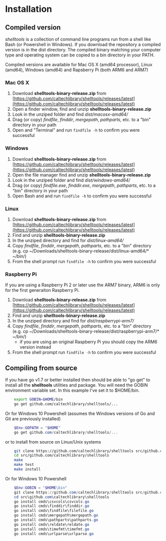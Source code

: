 
# Installation

## Compiled version

*shelltools* is a collection of command line programs run from a shell like Bash (or Powershell in Windows). If you download the repository a compiled version is in the dist directory. The compiled binary matching your computer type and operating system can be copied to a bin directory in your PATH.

Compiled versions are available for Mac OS X (amd64 processor), Linux (amd64), Windows (amd64) and Rapsberry Pi (both ARM6 and ARM7)

### Mac OS X

1. Download **shelltools-binary-release.zip** from [https://github.com/caltechlibrary/shelltools/releases/latest](https://github.com/caltechlibrary/shelltools/releases/latest)
2. Open a finder window, find and unzip **shelltools-binary-release.zip**
3. Look in the unziped folder and find *dist/macosx-amd64/*
4. Drag (or copy) *findfile*, *finddir*, *mergepath*, *pathparts*, etc. to a "bin" directory in your path
5. Open and "Terminal" and run `findfile -h` to confirm you were successful

### Windows

1. Download **shelltools-binary-release.zip** from [https://github.com/caltechlibrary/shelltools/releases/latest](https://github.com/caltechlibrary/shelltools/releases/latest)
2. Open the file manager find and unzip **shelltools-binary-release.zip**
3. Look in the unziped folder and find *dist/windows-amd64/*
4. Drag (or copy) *findfile.exe*, *finddir.exe*, *mergepath*, *pathparts*, etc. to a "bin" directory in your path
5. Open Bash and and run `findfile -h` to confirm you were successful

### Linux

1. Download **shelltools-binary-release.zip** from [https://github.com/caltechlibrary/shelltools/releases/latest](https://github.com/caltechlibrary/shelltools/releases/latest)
2. Find and unzip **shelltools-binary-release.zip**
3. In the unziped directory and find for *dist/linux-amd64/*
4. Copy *findfile*, *finddir*, *mergepath*, *pathparts*, etc. to a "bin" directory (e.g. cp ~/Downloads/shelltools-binary-release/dist/linux-amd64/\* ~/bin/)
5. From the shell prompt run `findfile -h` to confirm you were successful

### Raspberry Pi

If you are using a Raspberry Pi 2 or later use the ARM7 binary, ARM6 is only for the first generaiton Raspberry Pi.

1. Download **shelltools-binary-release.zip** from [https://github.com/caltechlibrary/shelltools/releases/latest](https://github.com/caltechlibrary/shelltools/releases/latest)
2. Find and unzip **shelltools-binary-release.zip**
3. In the unziped directory and find for *dist/raspberrypi-arm7/*
4. Copy *findfile*, *finddir*, *mergepath*, *pathparts*, etc. to a "bin" directory (e.g. cp ~/Downloads/shelltools-binary-release/dist/raspberrypi-arm7/\* ~/bin/)
    + if you are using an original Raspberry Pi you should copy the ARM6 version instead
5. From the shell prompt run `findfile -h` to confirm you were successful


## Compiling from source

If you have go v1.7 or better installed then should be able to "go get" to install all the **shelltools** utilities and
package. You will need the GOBIN environment variable set. In this example I've set it to $HOME/bin.

```bash
    export GOBIN=$HOME/bin
    go get github.com/caltechlibrary/shelltools/...
```

Or for Windows 10 Powershell (assumes the Windows versions of Go and Git are previously installed)


```powershell
    $Env:GOPATH = "$HOME"
    go get github.com/caltechlibrary/shelltools/...
```

or to install from source on Linux/Unix systems

```bash
    git clone https://github.com/caltechlibrary/shelltools src/github.com/caltechlibrary/shelltools
    cd src/github.com/caltechlibrary/shelltools
    make
    make test
    make install
```

Or for Windows 10 Powershell

```powershell
    $Env:GOBIN = "$HOME\bin"
    git clone https://github.com/caltechlibrary/shelltools src/github.com/caltechlibrary/shelltools
    cd src\github.com\caltechlibrary\shelltools
    go install cmds\csvcols\csvcols.go
    go install cmds\finddir\finddir.go
    go install cmds\findfile\filefile.go
    go install cmds\mergepath\mergepath.go
    go install cmds\pathparts\pathparts.go
    go install cmds\reldate\reldate.go
    go install cmds\timefmt\timefmt.go
    go install cmds\urlparse\urlparse.go
```


